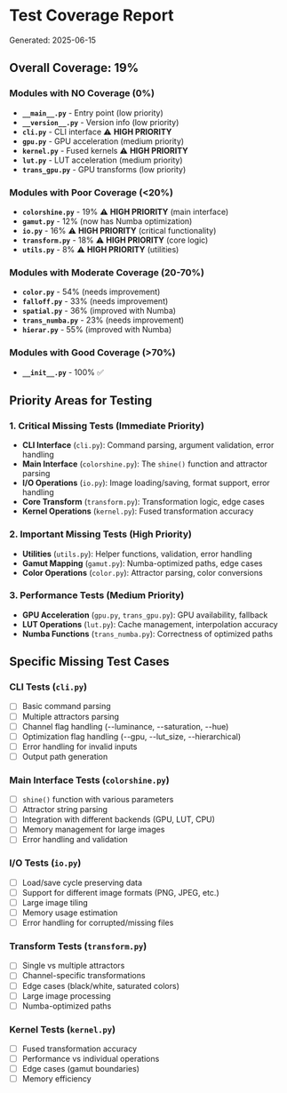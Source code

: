 # Test Coverage Report

Generated: 2025-06-15

## Overall Coverage: 19%

### Modules with NO Coverage (0%)
- **`__main__.py`** - Entry point (low priority)
- **`__version__.py`** - Version info (low priority)
- **`cli.py`** - CLI interface ⚠️ **HIGH PRIORITY**
- **`gpu.py`** - GPU acceleration (medium priority)
- **`kernel.py`** - Fused kernels ⚠️ **HIGH PRIORITY**
- **`lut.py`** - LUT acceleration (medium priority)
- **`trans_gpu.py`** - GPU transforms (low priority)

### Modules with Poor Coverage (<20%)
- **`colorshine.py`** - 19% ⚠️ **HIGH PRIORITY** (main interface)
- **`gamut.py`** - 12% (now has Numba optimization)
- **`io.py`** - 16% ⚠️ **HIGH PRIORITY** (critical functionality)
- **`transform.py`** - 18% ⚠️ **HIGH PRIORITY** (core logic)
- **`utils.py`** - 8% ⚠️ **HIGH PRIORITY** (utilities)

### Modules with Moderate Coverage (20-70%)
- **`color.py`** - 54% (needs improvement)
- **`falloff.py`** - 33% (needs improvement)
- **`spatial.py`** - 36% (improved with Numba)
- **`trans_numba.py`** - 23% (needs improvement)
- **`hierar.py`** - 55% (improved with Numba)

### Modules with Good Coverage (>70%)
- **`__init__.py`** - 100% ✅

## Priority Areas for Testing

### 1. Critical Missing Tests (Immediate Priority)
- **CLI Interface** (`cli.py`): Command parsing, argument validation, error handling
- **Main Interface** (`colorshine.py`): The `shine()` function and attractor parsing
- **I/O Operations** (`io.py`): Image loading/saving, format support, error handling
- **Core Transform** (`transform.py`): Transformation logic, edge cases
- **Kernel Operations** (`kernel.py`): Fused transformation accuracy

### 2. Important Missing Tests (High Priority)
- **Utilities** (`utils.py`): Helper functions, validation, error handling
- **Gamut Mapping** (`gamut.py`): Numba-optimized paths, edge cases
- **Color Operations** (`color.py`): Attractor parsing, color conversions

### 3. Performance Tests (Medium Priority)
- **GPU Acceleration** (`gpu.py`, `trans_gpu.py`): GPU availability, fallback
- **LUT Operations** (`lut.py`): Cache management, interpolation accuracy
- **Numba Functions** (`trans_numba.py`): Correctness of optimized paths

## Specific Missing Test Cases

### CLI Tests (`cli.py`)
- [ ] Basic command parsing
- [ ] Multiple attractors parsing
- [ ] Channel flag handling (--luminance, --saturation, --hue)
- [ ] Optimization flag handling (--gpu, --lut_size, --hierarchical)
- [ ] Error handling for invalid inputs
- [ ] Output path generation

### Main Interface Tests (`colorshine.py`)
- [ ] `shine()` function with various parameters
- [ ] Attractor string parsing
- [ ] Integration with different backends (GPU, LUT, CPU)
- [ ] Memory management for large images
- [ ] Error handling and validation

### I/O Tests (`io.py`)
- [ ] Load/save cycle preserving data
- [ ] Support for different image formats (PNG, JPEG, etc.)
- [ ] Large image tiling
- [ ] Memory usage estimation
- [ ] Error handling for corrupted/missing files

### Transform Tests (`transform.py`)
- [ ] Single vs multiple attractors
- [ ] Channel-specific transformations
- [ ] Edge cases (black/white, saturated colors)
- [ ] Large image processing
- [ ] Numba-optimized paths

### Kernel Tests (`kernel.py`)
- [ ] Fused transformation accuracy
- [ ] Performance vs individual operations
- [ ] Edge cases (gamut boundaries)
- [ ] Memory efficiency